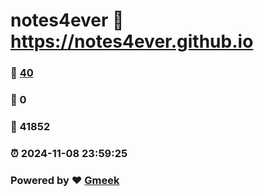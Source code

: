 # notes4ever :link: https://notes4ever.github.io 
### :page_facing_up: [40](https://notes4ever.github.io/tag.html) 
### :speech_balloon: 0 
### :hibiscus: 41852 
### :alarm_clock: 2024-11-08 23:59:25 
### Powered by :heart: [Gmeek](https://github.com/Meekdai/Gmeek)
